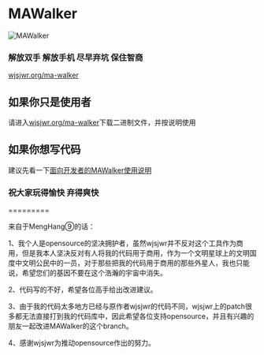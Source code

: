 MAWalker
========

![MAWalker](http://wjsjwr.org/ma-walker/ma.jpg "MAWalker")

### 解放双手 解放手机 尽早弃坑 保住智商
[wjsjwr.org/ma-walker](http://wjsjwr.org/ma-walker)<br />


如果你只是使用者
--------
请进入[wjsjwr.org/ma-walker](http://wjsjwr.org/ma-walker)下载二进制文件，并按说明使用


如果你想写代码
--------
建议先看一下[面向开发者的MAWalker使用说明](http://wjsjwr.org/blog/2013/08/413)


### 祝大家玩得愉快  弃得爽快

=========

来自于MengHang⑨的话：

1、我个人是opensource的坚决拥护者，虽然wjsjwr并不反对这个工具作为商用，但是我本人坚决反对有人将我的代码用于商用，作为一个文明星球上的文明国度中文明公民中的一员，对于那些把我的代码用于商用的那些外星人，我也只能说，希望您们的基因不要在这个浩瀚的宇宙中消失。

2、代码写的不好，希望各位高手给出改进建议。

3、由于我的代码太多地方已经与原作者wjsjwr的代码不同，wjsjwr上的patch很多都无法直接打到我的代码库中，因此希望各位支持opensource，并且有兴趣的朋友一起改进MAWalker的这个branch。

4、感谢wjsjwr为推动opensource作出的努力。

